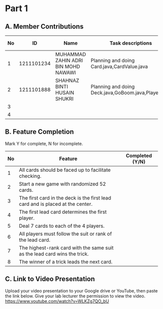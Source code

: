 # Part 1

## A. Member Contributions

No | ID         | Name | Task descriptions | Contribution %
-- | ---------- | ---- | ----------------- | --------------
1  | 1211101234 |   MUHAMMAD ZAHIN ADRI BIN MOHD NAWAWI   |  Planning and doing Card.java,CardValue.java                 |
2  |    1211101888        |   SHAHNAZ BINTI HUSAIN SHUKRI   |     Planning and doing Deck.java,GoBoom.java,Player.java              |
3  |            |      |                   |
4  |            |      |                   |


## B. Feature Completion

Mark Y for complete, N for incomplete.

No | Feature                                                                         | Completed (Y/N)
-- | ------------------------------------------------------------------------------- | ---------------
1  | All cards should be faced up to facilitate checking.                            |
2  | Start a new game with randomized 52 cards.                                      |
3  | The first card in the deck is the first lead card and is placed at the center.  |
4  | The first lead card determines the first player.                                |
5  | Deal 7 cards to each of the 4 players.                                          |
6  | All players must follow the suit or rank of the lead card.                      |
7  | The highest-rank card with the same suit as the lead card wins the trick.       |
8  | The winner of a trick leads the next card.                                      |


## C. Link to Video Presentation

Upload your video presentation to your Google drive or YouTube, then paste the link below. Give your lab lecturer the permission to view the video.
https://www.youtube.com/watch?v=WLKZg7QO_bU
